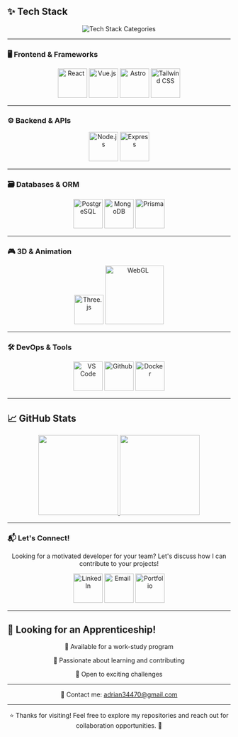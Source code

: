 ## ✨ Tech Stack

<div align="center">
  <img src="https://readme-typing-svg.demolab.com?font=Fira+Code&size=30&duration=2000&pause=800&color=F39C12&center=true&vCenter=true&width=800&repeat=true&lines=Frontend+%7C+Backend+%7C+Databases+%7C+3D+%7C+Tools" alt="Tech Stack Categories" />
</div>

---

### 🖥️ Frontend & Frameworks
<div align="center">
  <a href="https://reactjs.org/" target="_blank"><img src="http://www.image-heberg.fr/files/17477427563377377182.png" width="66" alt="React" /></a>
  <a href="https://vuejs.org/" target="_blank"><img src="http://www.image-heberg.fr/files/17477428203095551459.png" width="66" alt="Vue.js" /></a>
  <a href="https://astro.build/" target="_blank"><img src="http://www.image-heberg.fr/files/17477428683275647821.png" width="66" alt="Astro" /></a>
  <a href="https://tailwindcss.com/" target="_blank"><img src="http://www.image-heberg.fr/files/17477429092818001650.png" width="66" alt="Tailwind CSS" /></a>
</div>

---

### ⚙️ Backend & APIs
<div align="center">
  <a href="https://nodejs.org/" target="_blank"><img src="http://www.image-heberg.fr/files/1747742978813725633.png" width="66" alt="Node.js" /></a>
  <a href="https://expressjs.com/" target="_blank"><img src="http://www.image-heberg.fr/files/17477429953518088379.png" width="66" alt="Express" /></a>
</div>

---

### 🗃️ Databases & ORM
<div align="center">
  <a href="https://www.postgresql.org/" target="_blank"><img src="http://www.image-heberg.fr/files/17477444703112288170.png" width="66" alt="PostgreSQL" /></a>
  <a href="https://www.mongodb.com/" target="_blank"><img src="http://www.image-heberg.fr/files/17477444981445582964.png" width="66" alt="MongoDB" /></a>
  <a href="https://www.prisma.io/" target="_blank"><img src="http://www.image-heberg.fr/files/17477446591937434430.png" width="66" alt="Prisma" /></a>
</div>

---

### 🎮 3D & Animation
<div align="center">
  <a href="https://threejs.org/" target="_blank"><img src="http://www.image-heberg.fr/files/17477447272539662852.png" width="66" alt="Three.js" /></a>
  <a href="https://developer.mozilla.org/en-US/docs/Web/API/WebGL_API" target="_blank"><img src="https://upload.wikimedia.org/wikipedia/commons/2/25/WebGL_Logo.svg" width="132" alt="WebGL" /></a>
</div>

---

### 🛠️ DevOps & Tools
<div align="center">
  <a href="https://code.visualstudio.com/" target="_blank"><img src="http://www.image-heberg.fr/files/1747743079993188133.png" width="66" alt="VS Code" /></a>
  <a href="https://www.github.com/" target="_blank"><img src="http://www.image-heberg.fr/files/17477431441111676110.png" width="66" alt="Github" /></a>
  <a href="https://www.docker.com/" target="_blank"><img src="http://www.image-heberg.fr/files/17477431031357597547.png" width="66" alt="Docker" /></a>
</div>

---

## 📈 GitHub Stats
<div align="center">
  <a href="#">
    <img height="180em" src="https://github-readme-stats.vercel.app/api?username=Addey34&theme=highcontrast&show_icons=true" />
  </a>
  <a href="#">
    <img height="180em" src="https://github-readme-stats.vercel.app/api/top-langs/?username=Addey34&theme=highcontrast&layout=compact&exclude_repo=README.md&langs_count=6&card_width=350" />
  </a>
</div>

---

### 📬 Let's Connect!
<p align="center">
  Looking for a motivated developer for your team? Let's discuss how I can contribute to your projects!
</p>

<div align="center">
  <a href="https://www.linkedin.com/in/adrianguichard/"  target="_blank"><img src="http://www.image-heberg.fr/files/17477433122997929382.png" width="66" alt="LinkedIn" /></a>
  <a href="mailto:adrian34470@gmail.com"  target="_blank"><img src="http://www.image-heberg.fr/files/17477433311520144312.png" width="66" alt="Email" /></a>
  <a href="https://adrianguichard.com"  target="_blank"><img src="http://www.image-heberg.fr/files/17477433502902743753.png" width="66" alt="Portfolio" /></a>
</div>

---

## 🎯 Looking for an Apprenticeship!
<div align="center">
  <p>🔹 Available for a work-study program</p>
  <p>🔹 Passionate about learning and contributing</p>
  <p>🔹 Open to exciting challenges</p>
</div>

---

<p align="center">
  📩 Contact me: <a href="mailto:adrian34470@gmail.com">adrian34470@gmail.com</a>
</p>

---

<p align="center">
  ⭐ Thanks for visiting! Feel free to explore my repositories and reach out for collaboration opportunities. 🚀
</p>
